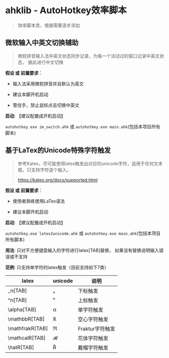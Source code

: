 # ahklib - AutoHotkey效率脚本

> 效率脚本库，根据需要逐步添加

## 微软输入中英文切换辅助

> 微软拼音输入法中英文状态同步记录，为每一个活动过的窗口记录中英文状态， 据此进行中文切换

**假设 或 前置要求**：

- 输入法采用微软拼音并且默认为英文

- 建议本脚开机启动

- 管住手，禁止鼠标点击切换中英文

**启动**:  【建议配置成开机启动】

`autohotkey.exe im_switch.ahk` 或 `autohotkey.exe main.ahk`(包括本项目所有脚本)

## 基于LaTex的Unicode特殊字符触发

> 参考Katex，尽可能使用latex触发出对应的unicode字符，适用于任何文本框，只支持字符逐个输入。
>
> https://katex.org/docs/supported.html

**假设 或 前置要求**：

- 使用者熟练使用LaTex语法

- 建议本脚开机启动

**启动**:  【建议配置成开机启动】

`autohotkey.exe latex2unicode.ahk` 或 `autohotkey.exe main.ahk`(包括本项目所有脚本)

**用法**: 只对不方便键盘输入的字符进行latex[TAB]替换， 如果没有替换说明输入错误或不支持

**范例**: 只支持单字符的latex触发（目前支持如下7类）

| latex | unicode | 说明 |
| ---- | ---- | ---- |
| _n[TAB] | ₙ | 下标触发 |
| ^n[TAB] | ⁿ | 上标触发 |
| \alpha[TAB] | α | 单字符触发 |
| \mathbbR[TAB]  | ℝ | 空心字符触发 |
| \mathfrakR[TAB] | ℜ | Fraktur字符触发 |
| \mathcalR[TAB] | 𝓡 | 花体字符触发 |
| \hatR[TAB] | R̂ | 戴帽字符触发 |


